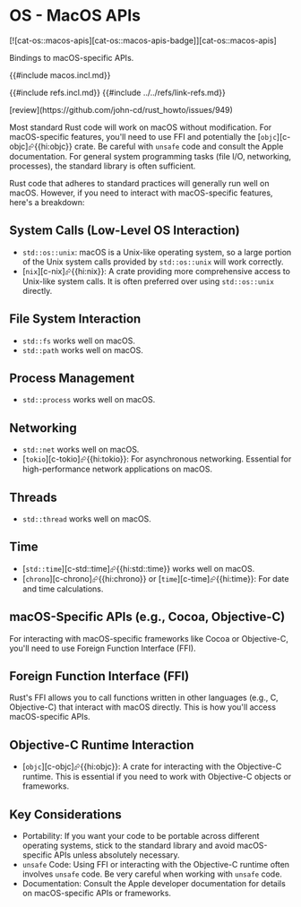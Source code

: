 # OS - MacOS APIs

[![cat-os::macos-apis][cat-os::macos-apis-badge]][cat-os::macos-apis]

Bindings to macOS-specific APIs.

{{#include macos.incl.md}}

{{#include refs.incl.md}}
{{#include ../../refs/link-refs.md}}

<div class="hidden">
[review](https://github.com/john-cd/rust_howto/issues/949)

Most standard Rust code will work on macOS without modification. For macOS-specific features, you'll need to use FFI and potentially the [`objc`][c-objc]⮳{{hi:objc}} crate. Be careful with `unsafe` code and consult the Apple documentation. For general system programming tasks (file I/O, networking, processes), the standard library is often sufficient.

Rust code that adheres to standard practices will generally run well on macOS. However, if you need to interact with macOS-specific features, here's a breakdown:

## System Calls (Low-Level OS Interaction)

- `std::os::unix`: macOS is a Unix-like operating system, so a large portion of the Unix system calls provided by `std::os::unix` will work correctly.
- [`nix`][c-nix]⮳{{hi:nix}}: A crate providing more comprehensive access to Unix-like system calls. It is often preferred over using `std::os::unix` directly.

## File System Interaction

- `std::fs` works well on macOS.
- `std::path` works well on macOS.

## Process Management

- `std::process` works well on macOS.

## Networking

- `std::net` works well on macOS.
- [`tokio`][c-tokio]⮳{{hi:tokio}}: For asynchronous networking. Essential for high-performance network applications on macOS.

## Threads

- `std::thread` works well on macOS.

## Time

- [`std::time`][c-std::time]⮳{{hi:std::time}} works well on macOS.
- [`chrono`][c-chrono]⮳{{hi:chrono}} or [`time`][c-time]⮳{{hi:time}}: For date and time calculations.

## macOS-Specific APIs (e.g., Cocoa, Objective-C)

For interacting with macOS-specific frameworks like Cocoa or Objective-C, you'll need to use Foreign Function Interface (FFI).

## Foreign Function Interface (FFI)

Rust's FFI allows you to call functions written in other languages (e.g., C, Objective-C) that interact with macOS directly. This is how you'll access macOS-specific APIs.

## Objective-C Runtime Interaction

- [`objc`][c-objc]⮳{{hi:objc}}: A crate for interacting with the Objective-C runtime. This is essential if you need to work with Objective-C objects or frameworks.

## Key Considerations

- Portability: If you want your code to be portable across different operating systems, stick to the standard library and avoid macOS-specific APIs unless absolutely necessary.
- `unsafe` Code: Using FFI or interacting with the Objective-C runtime often involves `unsafe` code. Be very careful when working with `unsafe` code.
- Documentation: Consult the Apple developer documentation for details on macOS-specific APIs or frameworks.

</div>
